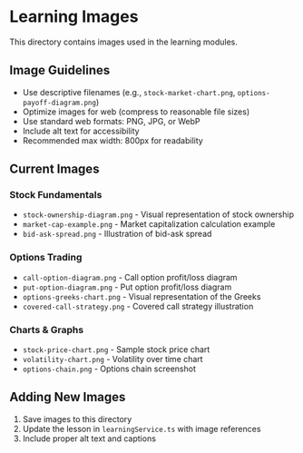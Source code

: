# Learning Images

This directory contains images used in the learning modules.

## Image Guidelines

- Use descriptive filenames (e.g., `stock-market-chart.png`, `options-payoff-diagram.png`)
- Optimize images for web (compress to reasonable file sizes)
- Use standard web formats: PNG, JPG, or WebP
- Include alt text for accessibility
- Recommended max width: 800px for readability

## Current Images

### Stock Fundamentals
- `stock-ownership-diagram.png` - Visual representation of stock ownership
- `market-cap-example.png` - Market capitalization calculation example
- `bid-ask-spread.png` - Illustration of bid-ask spread

### Options Trading
- `call-option-diagram.png` - Call option profit/loss diagram
- `put-option-diagram.png` - Put option profit/loss diagram
- `options-greeks-chart.png` - Visual representation of the Greeks
- `covered-call-strategy.png` - Covered call strategy illustration

### Charts & Graphs
- `stock-price-chart.png` - Sample stock price chart
- `volatility-chart.png` - Volatility over time chart
- `options-chain.png` - Options chain screenshot

## Adding New Images

1. Save images to this directory
2. Update the lesson in `learningService.ts` with image references
3. Include proper alt text and captions
